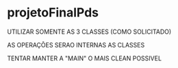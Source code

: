 # projetoFinalPds


UTILIZAR SOMENTE AS 3 CLASSES (COMO SOLICITADO)

AS OPERAÇÕES SERAO INTERNAS AS CLASSES 

TENTAR MANTER A "MAIN" O MAIS CLEAN POSSIVEL 
